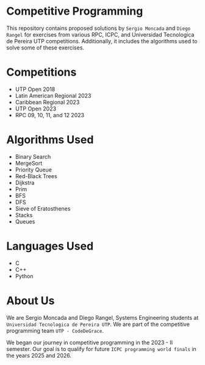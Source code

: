 # Competitive Programming

This repository contains proposed solutions by `Sergio Moncada` and `Diego Rangel` for exercises from various RPC, ICPC, and Universidad Tecnologica de Pereira UTP competitions. Additionally, it includes the algorithms used to solve some of these exercises.

# Competitions
* UTP Open 2018
* Latin American Regional 2023
* Caribbean Regional 2023
* UTP Open 2023
* RPC 09, 10, 11, and 12 2023

# Algorithms Used
* Binary Search
* MergeSort
* Priority Queue
* Red-Black Trees
* Dijkstra
* Prim
* BFS
* DFS
* Sieve of Eratosthenes
* Stacks
* Queues

# Languages Used
* C
* C++
* Python

# About Us
We are Sergio Moncada and Diego Rangel, Systems Engineering students at `Universidad Tecnologica de Pereira UTP`. We are part of the competitive programming team `UTP - CodeDeGrace`.

We began our journey in competitive programming in the 2023 - II semester. Our goal is to qualify for future `ICPC programming world finals` in the years 2025 and 2026.
